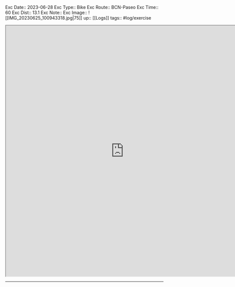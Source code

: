 Exc Date:: 2023-06-28
Exc Type:: Bike
Exc Route:: BCN-Paseo
Exc Time:: 60
Exc Dist:: 13.1
Exc Note:: 
Exc Image:: ![[IMG_20230625_100943318.jpg|75]]
up:: [[Logs]]
tags:: #log/exercise

<iframe height=800 width=750 src="https://www.mapmyride.com/workout/7364106178"></iframe>

---


